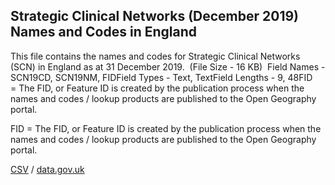 ## Strategic Clinical Networks (December 2019) Names and Codes in England

This file contains the names and codes for Strategic Clinical Networks (SCN) in England as at 31 December 2019.  (File Size - 16 KB)  Field Names - SCN19CD, SCN19NM, FIDField Types - Text, TextField Lengths - 9, 48FID = The FID, or Feature ID is created by
the publication process when the names and codes / lookup products are
published to the Open Geography portal. 

FID = The FID, or Feature ID is created by
the publication process when the names and codes / lookup products are
published to the Open Geography portal. 

[CSV](csv/262.csv) / [data.gov.uk](https://data.gov.uk/dataset/f406665b-e161-4f5f-a13e-2492f3b235d8/strategic-clinical-networks-december-2019-names-and-codes-in-england)


